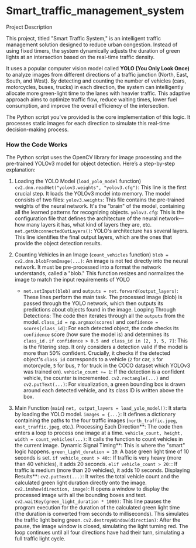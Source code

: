 # Smart_traffic_management_system

Project Description

This project, titled "Smart Traffic System," is an intelligent traffic management solution designed to reduce urban congestion. Instead of using fixed timers, the system dynamically adjusts the duration of green lights at an intersection based on the real-time traffic density.

It uses a popular computer vision model called **YOLO (You Only Look Once)** to analyze images from different directions of a traffic junction (North, East, South, and West). By detecting and counting the number of vehicles (cars, motorcycles, buses, trucks) in each direction, the system can intelligently allocate more green-light time to the lanes with heavier traffic. This adaptive approach aims to optimize traffic flow, reduce waiting times, lower fuel consumption, and improve the overall efficiency of the intersection.

The Python script you've provided is the core implementation of this logic. It processes static images for each direction to simulate this real-time decision-making process. 

### How the Code Works

The Python script uses the OpenCV library for image processing and the pre-trained YOLOv3 model for object detection. Here’s a step-by-step explanation:

1.  Loading the YOLO Model (`load_yolo_model` function)
     `cv2.dnn.readNet("yolov3.weights", "yolov3.cfg")`: This line is the first crucial step. It loads the YOLOv3 model into memory. The model consists of two files:
         `yolov3.weights`: This file contains the pre-trained weights of the neural network. It's the "brain" of the model, containing all the learned patterns for recognizing objects.
         `yolov3.cfg`: This is the configuration file that defines the architecture of the neural network—how many layers it has, what kind of layers they are, etc.
     `net.getUnconnectedOutLayers()`: YOLO's architecture has several layers. This line identifies the final output layers, which are the ones that provide the object detection results.

2.  Counting Vehicles in an Image (`count_vehicles` function)
   `blob = cv2.dnn.blobFromImage(...)`: An image is not fed directly into the neural network. It must be pre-processed into a format the network understands, called a "blob." This function resizes and normalizes the image to match the input requirements of YOLO 
    * `net.setInput(blob)` and `outputs = net.forward(output_layers)`: These lines perform the main task. The processed image (blob) is passed through the YOLO network, which then outputs its predictions about objects found in the image.
    Looping Through Detections: The code then iterates through all the `outputs` from the model.
         `class_id = np.argmax(scores)` and `confidence = scores[class_id]`: For each detected object, the code checks its `confidence` score (how sure the model is) and determines its `class_id` .
         `if confidence > 0.5 and class_id in [2, 3, 5, 7]`: This is the filtering step. It only considers a detection valid if the model is more than 50% confident. Crucially, it checks if the detected object's `class_id` corresponds to a vehicle (`2` for car, `3` for motorcycle, `5` for bus, `7` for truck in the COCO dataset which YOLOv3 was trained on).
       `vehicle_count += 1`: If the detection is a confident vehicle, the counter is incremented.
         `cv2.rectangle(...)` and `cv2.putText(...)`: For visualization, a green bounding box is drawn around each detected vehicle, and its class ID is written above the box.

3.  Main Function (`main`)
     `net, output_layers = load_yolo_model()`: It starts by loading the YOLO model.
     `images = {...}`: It defines a dictionary containing the paths to the four traffic images (`north_traffic.jpeg`, `east_traffic.jpeg`, etc.).
     Processing Each Direction**: The code then enters a loop to process one image at a time.
         `vehicle_count, height, width = count_vehicles(...)`: It calls the function to count vehicles in the current image.
         Dynamic Signal Timing**: This is where the "smart" logic happens.
             `green_light_duration = 10`: A base green light time of 10 seconds is set.
             `if vehicle_count > 40:`: If traffic is very heavy (more than 40 vehicles), it adds 20 seconds.
             `elif vehicle_count > 20:`: If traffic is medium (more than 20 vehicles), it adds 10 seconds.
        Displaying Results**:
             `cv2.putText(...)`: It writes the total vehicle count and the calculated green light duration directly onto the image.
            `cv2.imshow(direction, image)`: It opens a window to display the processed image with all the bounding boxes and text.
            `cv2.waitKey(green_light_duration * 1000)`: This line pauses the program execution for the duration of the calculated green light time (the duration is converted from seconds to milliseconds). This simulates the traffic light being green.
             `cv2.destroyWindow(direction)`: After the pause, the image window is closed, simulating the light turning red.
     The loop continues until all four directions have had their turn, simulating a full traffic light cycle.
